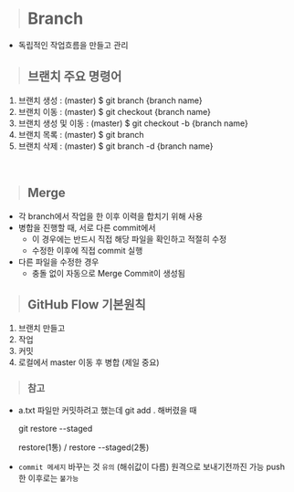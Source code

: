 ># Branch 
- 독립적인 작업흐름을 만들고 관리

>## **브랜치 주요 명령어**

1. 브랜치 생성 :
(master) $ git branch {branch name}
2. 브랜치 이동 :
(master) $ git checkout {branch name}
3. 브랜치 생성 및 이동 :
(master) $ git checkout -b {branch name}
4. 브랜치 목록 :
(master) $ git branch
5. 브랜치 삭제 :
(master) $ git branch -d {branch name}

<br>

>## Merge
- 각 branch에서 작업을 한 이후 이력을 합치기 위해 사용
- 병합을 진행할 때, 서로 다른 commit에서
    - 이 경우에는 반드시 직접 해당 파일을 확인하고 적절히 수정
    - 수정한 이후에 직접 commit 실행
- 다른 파일을 수정한 경우
    - 충돌 없이 자동으로 Merge Commit이 생성됨


> ## **GitHub Flow 기본원칙**


1. 브랜치 만들고
2. 작업
3. 커밋
4. 로컬에서 master 이동 후 병합 (제일 중요)

>### **참고**
- a.txt 파일만 커밋하려고 했는데 git add . 해버렸을 때

    git restore --staged <file>

    restore(1통) / restore --staged(2통)

- `commit 메세지` 바꾸는 것 `유의` (해쉬값이 다름) 원격으로 보내기전까진 가능 push 한 이후로는 `불가능`